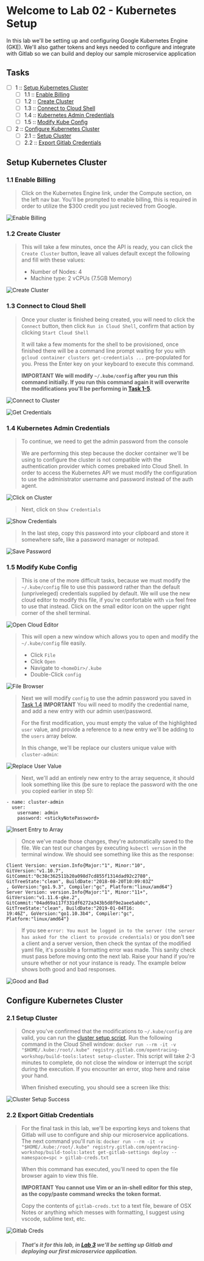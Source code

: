 Welcome to Lab 02 - Kubernetes Setup
===

In this lab we'll be setting up and configuring Google Kubernetes Engine (GKE). We'll also gather tokens and keys needed to configure and integrate with Gitlab so we can build and deploy our sample microservice application

## Tasks

- [ ] 1 :: [Setup Kubernetes Cluster](https://gitlab.com/opentracing-workshop/lab-notes/tree/master/lab-02#setup-kubernetes-cluster)
  - [ ] 1.1 :: [Enable Billing](https://gitlab.com/opentracing-workshop/lab-notes/tree/master/lab-02#11-enable-billing)
  - [ ] 1.2 :: [Create Cluster](https://gitlab.com/opentracing-workshop/lab-notes/tree/master/lab-02#12-create-cluster)
  - [ ] 1.3 :: [Connect to Cloud Shell](https://gitlab.com/opentracing-workshop/lab-notes/tree/master/lab-02#13-connect-to-cloud-shell)
  - [ ] 1.4 :: [Kubernetes Admin Credentials](https://gitlab.com/opentracing-workshop/lab-notes/tree/master/lab-02#14-kubernetes-admin-credentials)
  - [ ] 1.5 :: [Modify Kube Config](https://gitlab.com/opentracing-workshop/lab-notes/tree/master/lab-02#15-modify-kube-config)
- [ ] 2 :: [Configure Kubernetes Cluster](https://gitlab.com/opentracing-workshop/lab-notes/tree/master/lab-02#configure-kubernetes-cluster)
  - [ ] 2.1 :: [Setup Cluster](https://gitlab.com/opentracing-workshop/lab-notes/tree/master/lab-02#21-setup-cluster)
  - [ ] 2.2 :: [Export Gitlab Credentials](https://gitlab.com/opentracing-workshop/lab-notes/tree/master/lab-02#22-export-gitlab-credentials)

Setup Kubernetes Cluster
---

### 1.1 Enable Billing

> Click on the Kubernetes Engine link, under the Compute section, on the left nav bar. You'll be prompted to enable billing, this is required in order to utilize the $300 credit you just recieved from Google.

![Enable Billing](lab-02/images/img01.png)

### 1.2 Create Cluster 

> This will take a few minutes, once the API is ready, you can click the `Create Cluster` button, leave all values default except the following and fill with these values:
> 
> * Number of Nodes: 4
> * Machine type: 2 vCPUs (7.5GB Memory)

![Create Cluster](lab-02/images/img02.png)

### 1.3 Connect to Cloud Shell 

> Once your cluster is finished being created, you will need to click the `Connect` button, then click `Run in Cloud Shell`, confirm that action by clicking `Start Cloud Shell`
> 
> It will take a few moments for the shell to be provisioned, once finished there will be a command line prompt waiting for you with `gcloud container clusters get-credentials ...` pre-populated for you. Press the Enter key on your keyboard to execute this command.
> 
> **IMPORTANT We will modify `~/.kube/config` after you run this command initially. If you run this command again it will overwrite the modifications you'll be performing in [Task 1-5]().**

![Connect to Cluster](lab-02/images/img03.gif)

![Get Credentials](lab-02/images/img04.png)

### 1.4 Kubernetes Admin Credentials

> To continue, we need to get the admin password from the console
> 
> We are performing this step because the docker container we'll be using to configure the cluster is not compatible with the authentication provider which comes prebaked into Cloud Shell. In order to access the Kubernetes API we must modify the configuration to use the administrator username and password instead of the auth agent.

![Click on Cluster](lab-02/images/img05.png)

> Next, click on `Show Credentials`

![Show Credentials](lab-02/images/img05a.png)

> In the last step, copy this password into your clipboard and store it somewhere safe, like a password manager or notepad.

![Save Password](lab-02/images/img05b.png)

### 1.5 Modify Kube Config

> This is one of the more difficult tasks, because we must modify the `~/.kube/config` file to use this password rather than the default (unpriveleged) credentials supplied by default. We will use the new cloud editor to modify this file, if you're comfortable with `vim` feel free to use that instead. Click on the small editor icon on the upper right corner of the shell terminal.

![Open Cloud Editor](lab-02/images/img06.png)

> This will open a new window which allows you to open and modify the `~/.kube/config` file easily.
> * Click `File`
> * Click `Open`
> * Navigate to `<homeDir>/.kube`
> * Double-Click `config`

![File Browser](lab-02/images/img06a.png)

> Next we will modify `config` to use the admin password you saved in [Task 1.4]()
> **IMPORTANT** You will need to modify the credential name, and add a new entry with our admin user/password.
>
> For the first modification, you must empty the value of the highlighted `user` value, and provide a reference to a new entry we'll be adding to the `users` array below.
>
> In this change, we'll be replace our clusters unique value with `cluster-admin`:

![Replace User Value](lab-02/images/img06b.png)

> Next, we'll add an entirely new entry to the array sequence, it should look something like this (be sure to replace the password with the one you copied earlier in step 5):

```
- name: cluster-admin
  user:
    username: admin
    password: <stickyNotePassword>
```

![Insert Entry to Array](lab-02/images/img06c.png)

> Once we've made those changes, they're automatically saved to the file. We can test our changes by executing `kubectl version` in the terminal window. We should see something like this as the response:

```
Client Version: version.Info{Major:"1", Minor:"10", GitVersion:"v1.10.7", GitCommit:"0c38c362511b20a098d7cd855f1314dad92c2780", GitTreeState:"clean", BuildDate:"2018-08-20T10:09:03Z"
, GoVersion:"go1.9.3", Compiler:"gc", Platform:"linux/amd64"}
Server Version: version.Info{Major:"1", Minor:"11+", GitVersion:"v1.11.6-gke.2", GitCommit:"04ad69a117f331df6272a343b5d8f9e2aee5ab0c", GitTreeState:"clean", BuildDate:"2019-01-04T16:
19:46Z", GoVersion:"go1.10.3b4", Compiler:"gc", Platform:"linux/amd64"}
```

> If you see `error: You must be logged in to the server (the server has asked for the client to provide credentials)` or you don't see a client and a server version, then check the syntax of the modified yaml file, it's possible a formatting error was made.
> This sanity check must pass before moving onto the next lab. Raise your hand if you're unsure whether or not your instance is ready. The example below shows both good and bad responses.

![Good and Bad](lab-02/images/img06d.png)

Configure Kubernetes Cluster
---

### 2.1 Setup Cluster

> Once you've confirmed that the modifications to `~/.kube/config` are valid, you can run the [cluster setup script](https://gitlab.com/opentracing-workshop/build-tools/blob/master/bin/setup-cluster). Run the following command in the Cloud Shell window: `docker run --rm -it -v "$HOME/.kube:/root/.kube" registry.gitlab.com/opentracing-workshop/build-tools:latest setup-cluster`. This script will take 2-3 minutes to complete, do not close the window or interrupt the script during the execution. If you encounter an error, stop here and raise your hand.
>
> When finished executing, you should see a screen like this:

![Cluster Setup Success](lab-02/images/img07.png)

### 2.2 Export Gitlab Credentials

> For the final task in this lab, we'll be exporting keys and tokens that Gitlab will use to configure and ship our microservice applications. The next command you'll run is: `docker run --rm -it -v "$HOME/.kube:/root/.kube" registry.gitlab.com/opentracing-workshop/build-tools:latest get-gitlab-settings deploy --namespace=spc > gitlab-creds.txt`
> 
> When this command has executed, you'll need to open the file browser again to view this file.
>
> **IMPORTANT You cannot use Vim or an in-shell editor for this step, as the copy/paste command wrecks the token format.**
>
> Copy the contents of `gitlab-creds.txt` to a text file, beware of OSX Notes or anything which messes with formatting, I suggest using vscode, sublime text, etc.

![Gitlab Creds](lab-02/images/img08.png)

> ##### That's it for this lab, in [Lab 3](https://gitlab.com/opentracing-workshop/lab-notes/tree/master/lab-03#welcome-to-lab-03-gitlab-and-repository-setup) we'll be setting up Gitlab and deploying our first microservice application.




